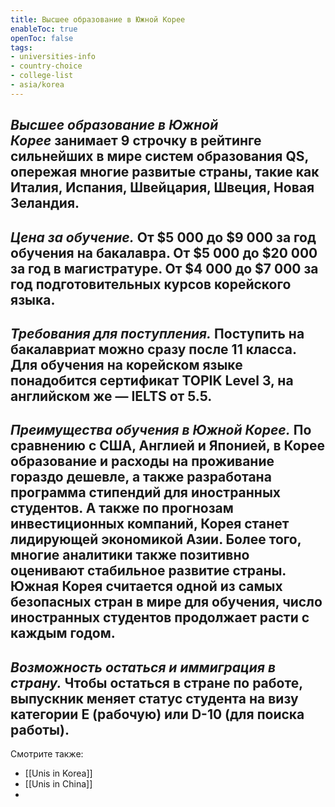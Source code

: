 ```yaml
---
title: Высшее образование в Южной Корее
enableToc: true
openToc: false
tags: 
- universities-info
- country-choice 
- college-list
- asia/korea
---
```

## _Высшее образование в Южной Корее_ занимает 9 строчку в рейтинге сильнейших в мире систем образования QS, опережая многие развитые страны, такие как Италия, Испания, Швейцария, Швеция, Новая Зеландия.

## _Цена за обучение._ От $5 000 до $9 000 за год обучения на бакалавра. От $5 000 до $20 000 за год в магистратуре. От $4 000 до $7 000 за год подготовительных курсов корейского языка.

## _Требования для поступления._ Поступить на бакалавриат можно сразу после 11 класса. Для обучения на корейском языке понадобится сертификат TOPIK Level 3, на английском же — IELTS от 5.5.

## _Преимущества обучения в Южной Корее._ По сравнению с США, Англией и Японией, в Корее образование и расходы на проживание гораздо дешевле, а также разработана программа стипендий для иностранных студентов. А также по прогнозам инвестиционных компаний, Корея станет лидирующей экономикой Азии. Более того, многие аналитики также позитивно оценивают стабильное развитие страны. Южная Корея считается одной из самых безопасных стран в мире для обучения, число иностранных студентов продолжает расти с каждым годом.

## _Возможность остаться и иммиграция в страну._ Чтобы остаться в стране по работе, выпускник меняет статус студента на визу категории E (рабочую) или D-10 (для поиска работы).

<!-- Front links -->
Смотрите также:
- [[Unis in Korea]]
- [[Unis in China]]
- 










